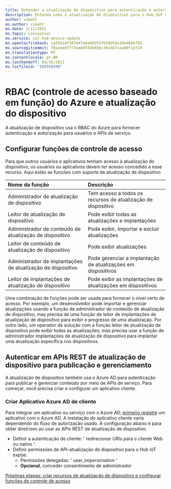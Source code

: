 ```yaml
---
title: Entender a atualização de dispositivo para autenticação e autorização do Hub IoT | Microsoft Docs
description: Entenda como a atualização de dispositivo para o Hub IoT usa o RBAC do Azure para fornecer autenticação e autorização para usuários e APIs de serviço.
author: vimeht
ms.author: vimeht
ms.date: 2/11/2021
ms.topic: conceptual
ms.service: iot-hub-device-update
ms.openlocfilehash: ca55b1df347b47a6eb82557658d59a3de666b703
ms.sourcegitcommit: f0a3ee8ff77ee89f83b69bc30cb87caa80f1e724
ms.translationtype: MT
ms.contentlocale: pt-BR
ms.lasthandoff: 03/26/2021
ms.locfileid: "105558390"
---
```

# <a name="azure-role-based-access-control-rbac-and-device-update"></a>RBAC (controle de acesso baseado em função) do Azure e atualização do dispositivo

A atualização de dispositivo usa o RBAC do Azure para fornecer autenticação e autorização para usuários e APIs de serviço.

## <a name="configure-access-control-roles"></a>Configurar funções de controle de acesso

Para que outros usuários e aplicativos tenham acesso à atualização do dispositivo, os usuários ou aplicativos devem ter acesso concedido a esse recurso. Aqui estão as funções com suporte da atualização de dispositivo

|   Nome da função   | Descrição  |
| :--------- | :---- |
|  Administrador de atualização de dispositivo | Tem acesso a todos os recursos de atualização de dispositivo  |
|  Leitor de atualização de dispositivo| Pode exibir todas as atualizações e implantações |
|  Administrador de conteúdo de atualização de dispositivo | Pode exibir, importar e excluir atualizações  |
|  Leitor de conteúdo de atualização de dispositivo | Pode exibir atualizações  |
|  Administrador de implantações de atualização de dispositivo | Pode gerenciar a implantação de atualizações em dispositivos|
|  Leitor de implantações de atualização de dispositivo| Pode exibir as implantações de atualizações em dispositivos |

Uma combinação de funções pode ser usada para fornecer o nível certo de acesso. Por exemplo, um desenvolvedor pode importar e gerenciar atualizações usando a função de administrador de conteúdo de atualização de dispositivo, mas precisa de uma função de leitor de implantações de atualização de dispositivo para exibir o progresso de uma atualização. Por outro lado, um operador de solução com a função leitor de atualização de dispositivo pode exibir todas as atualizações, mas precisa usar a função de administrador implantações de atualização de dispositivo para implantar uma atualização específica nos dispositivos.


## <a name="authenticate-to-device-update-rest-apis-for-publishing-and-management"></a>Autenticar em APIs REST de atualização de dispositivo para publicação e gerenciamento

A atualização de dispositivo também usa o Azure AD para autenticação para publicar e gerenciar conteúdo por meio de APIs de serviço. Para começar, você precisa criar e configurar um aplicativo cliente.

### <a name="create-client-azure-ad-app"></a>Criar Aplicativo Azure AD de cliente

Para integrar um aplicativo ou serviço com o Azure AD, [primeiro registre](../active-directory/develop/quickstart-register-app.md) um aplicativo com o Azure AD. A instalação do aplicativo cliente varia dependendo do fluxo de autorização usado.  A configuração abaixo é para obter diretrizes ao usar as APIs REST de atualização de dispositivo.

* Definir a autenticação de cliente: ' redirecionar URIs para o cliente Web ou nativo '.
* Definir permissões de API-atualização de dispositivo para o Hub IoT expõe:
  * Permissões delegadas: ' user_impersonation '
  * **Opcional**, conceder consentimento de administrador

[Próximas etapas: criar recursos de atualização de dispositivo e configurar funções de controle de acesso](./create-device-update-account.md)